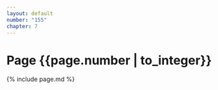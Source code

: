 ```yaml
---
layout: default
number: "155"
chapter: 7
---
```


# Page {{page.number | to_integer}}
{% include page.md %}
